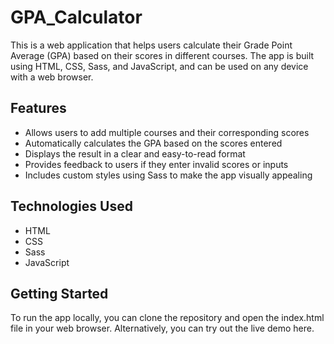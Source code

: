 # GPA_Calculator
  This is a web application that helps users calculate their Grade Point Average (GPA) based on their scores in different courses. The app is built using HTML, CSS, Sass, and JavaScript, and can be used on any device with a web browser.

## Features
 - Allows users to add multiple courses and their corresponding scores
 - Automatically calculates the GPA based on the scores entered
 - Displays the result in a clear and easy-to-read format
 - Provides feedback to users if they enter invalid scores or inputs
 - Includes custom styles using Sass to make the app visually appealing
 
 ## Technologies Used
 - HTML
 - CSS
 - Sass
 - JavaScript
 
 ## Getting Started
  To run the app locally, you can clone the repository and open the index.html file in your web browser. Alternatively, you can try out the live demo here.

